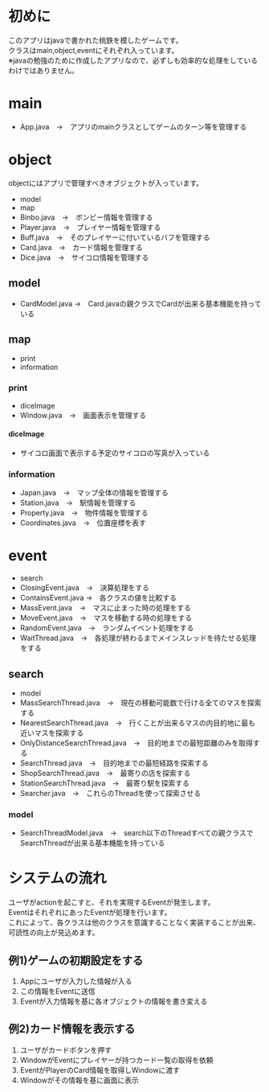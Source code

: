 # 初めに
このアプリはjavaで書かれた桃鉄を模したゲームです。<br>
クラスはmain,object,eventにそれぞれ入っています。<br>
※javaの勉強のために作成したアプリなので、必ずしも効率的な処理をしているわけではありません。<br>

# main
* App.java　→　アプリのmainクラスとしてゲームのターン等を管理する

# object
objectにはアプリで管理すべきオブジェクトが入っています。<br>
* model
* map
* Binbo.java　→　ボンビー情報を管理する
* Player.java　→　プレイヤー情報を管理する
* Buff.java　→　そのプレイヤーに付いているバフを管理する
* Card.java　→　カード情報を管理する
* Dice.java　→　サイコロ情報を管理する
## model
* CardModel.java →　Card.javaの親クラスでCardが出来る基本機能を持っている
## map
* print
* information
### print
* diceImage
* Window.java　→　画面表示を管理する
#### diceImage
* サイコロ画面で表示する予定のサイコロの写真が入っている
### information
* Japan.java　→　マップ全体の情報を管理する
* Station.java　→　駅情報を管理する
* Property.java　→　物件情報を管理する
* Coordinates.java　→　位置座標を表す

# event
* search
* ClosingEvent.java　→　決算処理をする
* ContainsEvent.java →　各クラスの値を比較する
* MassEvent.java　→　マスに止まった時の処理をする
* MoveEvent.java　→　マスを移動する時の処理をする
* RandomEvent.java　→　ランダムイベント処理をする
* WaitThread.java　→　各処理が終わるまでメインスレッドを待たせる処理をする
## search
* model
* MassSearchThread.java　→　現在の移動可能数で行ける全てのマスを探索する
* NearestSearchThread.java　→　行くことが出来るマスの内目的地に最も近いマスを探索する
* OnlyDistanceSearchThread.java　→　目的地までの最短距離のみを取得する
* SearchThread.java　→　目的地までの最短経路を探索する
* ShopSearchThread.java　→　最寄りの店を探索する
* StationSearchThread.java　→　最寄り駅を探索する
* Searcher.java　→　これらのThreadを使って探索させる
### model
* SearchThreadModel.java　→　search以下のThreadすべての親クラスでSearchThreadが出来る基本機能を持っている

# システムの流れ
ユーザがactionを起こすと、それを実現するEventが発生します。<br>
EventはそれぞれにあったEventが処理を行います。<br>
これによって、各クラスは他のクラスを意識することなく実装することが出来、可読性の向上が見込めます。<br>

## 例1)ゲームの初期設定をする
1) Appにユーザが入力した情報が入る
2) この情報をEventに送信
3) Eventが入力情報を基に各オブジェクトの情報を書き変える

## 例2)カード情報を表示する
1) ユーザがカードボタンを押す
2) WindowがEventにプレイヤーが持つカード一覧の取得を依頼
3) EventがPlayerのCard情報を取得しWindowに渡す
4) Windowがその情報を基に画面に表示
